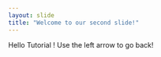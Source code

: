 ```yaml
---
layout: slide
title: "Welcome to our second slide!"
---
```

Hello Tutorial !
Use the left arrow to go back!
